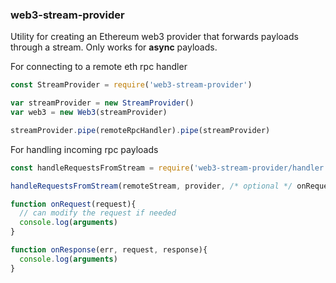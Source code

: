 ### web3-stream-provider

Utility for creating an Ethereum web3 provider that forwards payloads through a stream.
Only works for **async** payloads.


For connecting to a remote eth rpc handler
```js
const StreamProvider = require('web3-stream-provider')

var streamProvider = new StreamProvider()
var web3 = new Web3(streamProvider)

streamProvider.pipe(remoteRpcHandler).pipe(streamProvider)
```


For handling incoming rpc payloads
```js
const handleRequestsFromStream = require('web3-stream-provider/handler')

handleRequestsFromStream(remoteStream, provider, /* optional */ onRequest, onResponse)

function onRequest(request){
  // can modify the request if needed
  console.log(arguments)
}

function onResponse(err, request, response){
  console.log(arguments)
}
```
